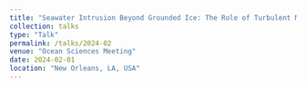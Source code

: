 ```yaml
---
title: "Seawater Intrusion Beyond Grounded Ice: The Role of Turbulent Mixing and Ice Loss"
collection: talks
type: "Talk"
permalink: /talks/2024-02
venue: "Ocean Sciences Meeting"
date: 2024-02-01
location: "New Orleans, LA, USA"
---
```



